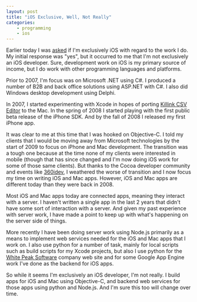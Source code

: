 ```yaml
---
layout: post
title: "iOS Exclusive, Well, Not Really"
categories:
    - programming
    - ios
---
```

Earlier today I was [asked][tweet] if I'm exclusively iOS with regard to the work I do. My initial response was "yes", but it occurred to me that I'm not exclusively an iOS developer. Sure, development work on iOS is my primary source of income, but I do work with other programming languages and platforms.

Prior to 2007, I'm focus was on Microsoft .NET using C#. I produced a number of B2B and back office solutions using ASP.NET with C#. I also did Windows desktop development using Delphi.

In 2007, I started experimenting with Xcode in hopes of porting [Killink CSV Editor][killink] to the Mac. In the spring of 2008 I started playing with the first public beta release of the iPhone SDK. And by the fall of 2008 I released my first iPhone app.

It was clear to me at this time that I was hooked on Objective-C. I told my clients that I would be moving away from Microsoft technologies by the start of 2009 to focus on iPhone and Mac development. The transition was a tough one because at the time none of my clients were interested in mobile (though that has since changed and I'm now doing iOS work for some of those same clients). But thanks to the Cocoa developer community and events like [360idev][360idev], I weathered the worse of transition and I now focus my time on writing iOS and Mac apps. However, iOS and Mac apps are different today than they were back in 2008.

Most iOS and Mac apps today are connected apps, meaning they interact with a server. I haven't written a single app in the last 2 years that didn't have some sort of interaction with a server. And given my past experience with server work, I have made a point to keep up with what's happening on the server side of things.

More recently I have been doing server work using Node.js primarily as a means to implement web services needed for the iOS and Mac apps that I work on. I also use python for a number of task, mainly for local scripts such as build scripts for my Xcode projects, but also I use python for the [White Peak Software][wps] company web site and for some Google App Engine work I've done as the backend for iOS apps.

So while it seems I'm exclusively an iOS developer, I'm not really. I build apps for iOS and Mac using Objective-C, and backend web services for those apps using python and Node.js. And I'm sure this too will change over time.

[killink]: http://www.whitepeaksoftware.com/killink-csv-editor
[360idev]: http://www.360idev.com
[wps]: http://www.whitepeaksoftware.com
[tweet]: https://twitter.com/williamdnapier/status/445563171659849728
